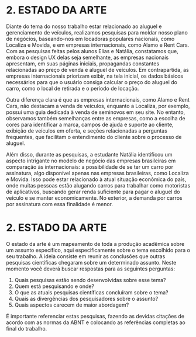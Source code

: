 # 2. ESTADO DA ARTE


Diante do tema do nosso trabalho estar relacionado ao aluguel e gerenciamento de veículos, realizamos pesquisas para moldar nosso plano de negócios, baseando-nos em locadoras populares nacionais, como Localiza e Movida, e em empresas internacionais, como Alamo e Rent Cars. Com as pesquisas feitas pelos alunos Elias e Natália, constatamos que, embora o design UX delas seja semelhante, as empresas nacionais apresentam, em suas páginas iniciais, propagandas constantes relacionadas ao preço de venda e aluguel de veículos. Em contrapartida, as empresas internacionais priorizam exibir, na tela inicial, os dados básicos necessários para que o usuário consiga calcular o preço do aluguel do carro, como o local de retirada e o período de locação. 

  Outra diferença clara é que as empresas internacionais, como Alamo e Rent Cars, não destacam a venda de veículos, enquanto a Localiza, por exemplo, possui uma guia dedicada à venda de seminovos em seu site. No entanto, observamos também semelhanças entre as empresas, como a escolha de cores para identificar a marca, campos de ajuda e suporte ao cliente, exibição de veículos em oferta, e seções relacionadas a perguntas frequentes, que facilitam o entendimento do cliente sobre o processo de aluguel. 

  Além disso, durante as pesquisas, a estudante Natália identificou um aspecto intrigante no modelo de negócio das empresas brasileiras em comparação às internacionais: a possibilidade de se ter um carro por assinatura, algo disponível apenas nas empresas brasileiras, como Localiza e Movida. Isso pode estar relacionado à atual situação econômica do país, onde muitas pessoas estão alugando carros para trabalhar como motoristas de aplicativos, buscando gerar renda suficiente para pagar o aluguel do veículo e se manter economicamente. No exterior, a demanda por carros por assinatura com essa finalidade é menor. 










# 2. ESTADO DA ARTE
O estado da arte é um mapeamento de toda a produção acadêmica sobre um assunto específico, aqui especificamente sobre o tema escolhido para o seu trabalho. A ideia consiste em reunir as conclusões que outras pesquisas científicas chegaram sobre um determinado assunto. Neste momento você deverá buscar respostas para as seguintes perguntas:

1.	Quais pesquisas estão sendo desenvolvidas sobre esse tema?
2.	Quem está pesquisando e onde?
3.	O que as atuais pesquisas científicas concluíram sobre o tema? 
4.	Quais as divergências dos pesquisadores sobre o assunto? 
5.	Quais aspectos carecem de maior abordagem?

É importante referenciar estas pesquisas, fazendo as devidas citações de acordo com as normas da ABNT e colocando as referências completas ao final do trabalho.
